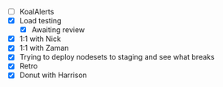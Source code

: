 * [ ] KoalAlerts
* [x] Load testing
  * [x] Awaiting review
* [x] 1:1 with Nick
* [x] 1:1 with Zaman
* [x] Trying to deploy nodesets to staging and see what breaks
* [x] Retro
* [x] Donut with Harrison
